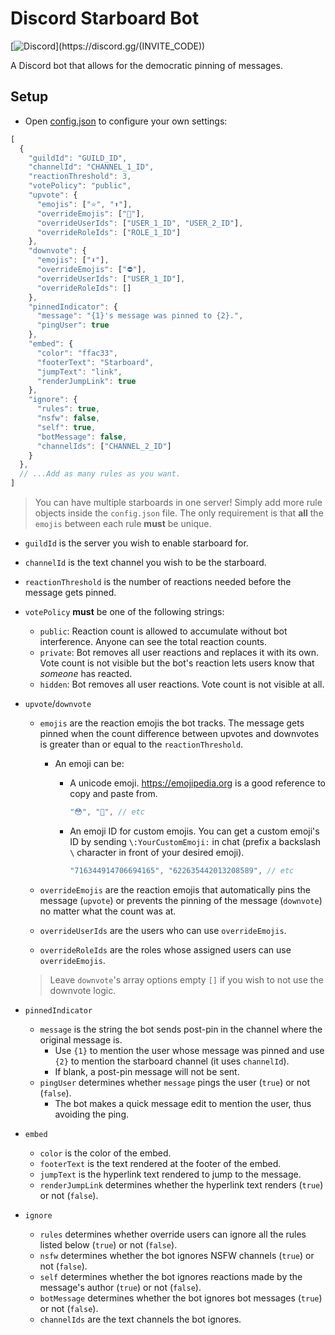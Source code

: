 # Discord Starboard Bot

[![Discord](https://discordapp.com/api/guilds/(GUILD_ID)/embed.png)](https://discord.gg/(INVITE_CODE)) 

A Discord bot that allows for the democratic pinning of messages.

## Setup

- Open [config.json](blob/master/config.json) to configure your own settings:

```js
[
  {
    "guildId": "GUILD_ID",
    "channelId": "CHANNEL_1_ID",
    "reactionThreshold": 3,
    "votePolicy": "public",
    "upvote": {
      "emojis": ["⭐", "⬆️"],
      "overrideEmojis": ["🌟"],
      "overrideUserIds": ["USER_1_ID", "USER_2_ID"],
      "overrideRoleIds": ["ROLE_1_ID"]
    },
    "downvote": {
      "emojis": ["⬇️"],
      "overrideEmojis": ["⛔"],
      "overrideUserIds": ["USER_1_ID"],
      "overrideRoleIds": []
    },
    "pinnedIndicator": {
      "message": "{1}'s message was pinned to {2}.",
      "pingUser": true
    },
    "embed": {
      "color": "ffac33",
      "footerText": "Starboard",
      "jumpText": "link",
      "renderJumpLink": true
    },
    "ignore": {
      "rules": true,
      "nsfw": false,
      "self": true,
      "botMessage": false,
      "channelIds": ["CHANNEL_2_ID"]
    }
  },
  // ...Add as many rules as you want.
]
```

> You can have multiple starboards in one server! Simply add more rule objects inside the `config.json` file. The only requirement is that **all** the `emojis` between each rule **must** be unique.

- `guildId` is the server you wish to enable starboard for.
- `channelId` is the text channel you wish to be the starboard.
- `reactionThreshold` is the number of reactions needed before the message gets pinned.
- `votePolicy` **must** be one of the following strings:

  - `public`: Reaction count is allowed to accumulate without bot interference. Anyone can see the total reaction counts.
  - `private`: Bot removes all user reactions and replaces it with its own. Vote count is not visible but the bot's reaction lets users know that _someone_ has reacted.
  - `hidden`: Bot removes all user reactions. Vote count is not visible at all.

- `upvote`/`downvote`

  - `emojis` are the reaction emojis the bot tracks. The message gets pinned when the count difference between upvotes and downvotes is greater than or equal to the `reactionThreshold`.

    - An emoji can be:

      - A unicode emoji. https://emojipedia.org is a good reference to copy and paste from.

        ```js
        "😳", "🥺", // etc
        ```

      - An emoji ID for custom emojis. You can get a custom emoji's ID by sending `\:YourCustomEmoji:` in chat (prefix a backslash `\` character in front of your desired emoji).

        ```js
        "716344914706694165", "622635442013208589", // etc
        ```

  - `overrideEmojis` are the reaction emojis that automatically pins the message (`upvote`) or prevents the pinning of the message (`downvote`) no matter what the count was at.
  - `overrideUserIds` are the users who can use `overrideEmojis`.
  - `overrideRoleIds` are the roles whose assigned users can use `overrideEmojis`.

  > Leave `downvote`'s array options empty `[]` if you wish to not use the downvote logic.

- `pinnedIndicator`

  - `message` is the string the bot sends post-pin in the channel where the original message is.
    - Use `{1}` to mention the user whose message was pinned and use `{2}` to mention the starboard channel (it uses `channelId`).
    - If blank, a post-pin message will not be sent.
  - `pingUser` determines whether `message` pings the user (`true`) or not (`false`).
    - The bot makes a quick message edit to mention the user, thus avoiding the ping.

- `embed`

  - `color` is the color of the embed.
  - `footerText` is the text rendered at the footer of the embed.
  - `jumpText` is the hyperlink text rendered to jump to the message.
  - `renderJumpLink` determines whether the hyperlink text renders (`true`) or not (`false`).

- `ignore`

  - `rules` determines whether override users can ignore all the rules listed below (`true`) or not (`false`).
  - `nsfw` determines whether the bot ignores NSFW channels (`true`) or not (`false`).
  - `self` determines whether the bot ignores reactions made by the message's author (`true`) or not (`false`).
  - `botMessage` determines whether the bot ignores bot messages (`true`) or not (`false`).
  - `channelIds` are the text channels the bot ignores.